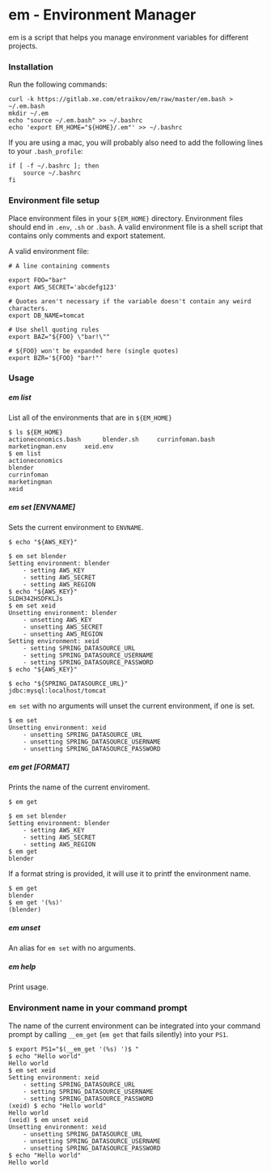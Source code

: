 # em - Environment Manager

em is a script that helps you manage environment variables for different projects.


### Installation

Run the following commands:

```
curl -k https://gitlab.xe.com/etraikov/em/raw/master/em.bash > ~/.em.bash
mkdir ~/.em
echo "source ~/.em.bash" >> ~/.bashrc
echo 'export EM_HOME="${HOME}/.em"' >> ~/.bashrc
```

If you are using a mac, you will probably also need to add the following lines to your `.bash_profile`:

```
if [ -f ~/.bashrc ]; then
	source ~/.bashrc
fi
```

### Environment file setup

Place environment files in your `${EM_HOME}` directory. Environment files should end in `.env`, `.sh` or `.bash`. A valid environment file is a shell script that contains only comments and export statement.

A valid environment file:

```
# A line containing comments

export FOO="bar"
export AWS_SECRET='abcdefg123'

# Quotes aren't necessary if the variable doesn't contain any weird characters.
export DB_NAME=tomcat

# Use shell quoting rules
export BAZ="${FOO} \"bar!\""

# ${FOO} won't be expanded here (single quotes)
export BZR='${FOO} "bar!"'
```



### Usage


##### em list

List all of the environments that are in `${EM_HOME}`

```
$ ls ${EM_HOME}
actioneconomics.bash      blender.sh     currinfoman.bash     marketingman.env     xeid.env
$ em list
actioneconomics
blender
currinfoman
marketingman
xeid
```

##### em set [ENVNAME]

Sets the current environment to `ENVNAME`.

```
$ echo "${AWS_KEY}"

$ em set blender
Setting environment: blender
    - setting AWS_KEY
    - setting AWS_SECRET
    - setting AWS_REGION
$ echo "${AWS_KEY}"
SLDH342HSDFKLJs
$ em set xeid
Unsetting environment: blender
    - unsetting AWS_KEY
    - unsetting AWS_SECRET
    - unsetting AWS_REGION
Setting environment: xeid
    - setting SPRING_DATASOURCE_URL
    - setting SPRING_DATASOURCE_USERNAME
    - setting SPRING_DATASOURCE_PASSWORD
$ echo "${AWS_KEY}"

$ echo "${SPRING_DATASOURCE_URL}"
jdbc:mysql:localhost/tomcat
```

`em set` with no arguments will unset the current environment, if one is set.

```
$ em set
Unsetting environment: xeid
    - unsetting SPRING_DATASOURCE_URL
    - unsetting SPRING_DATASOURCE_USERNAME
    - unsetting SPRING_DATASOURCE_PASSWORD
```


##### em get [FORMAT]

Prints the name of the current enviroment.

```
$ em get

$ em set blender
Setting environment: blender
    - setting AWS_KEY
    - setting AWS_SECRET
    - setting AWS_REGION
$ em get
blender
```

If a format string is provided, it will use it to printf the environment name.

```
$ em get
blender
$ em get '(%s)'
(blender)
```

##### em unset

An alias for `em set` with no arguments.


##### em help

Print usage.


### Environment name in your command prompt

The name of the current environment can be integrated into your command prompt by calling `__em_get` (`em get` that fails silently) into your `PS1`.

```
$ export PS1="$(__em_get '(%s) ')$ "
$ echo "Hello world"
Hello world
$ em set xeid
Setting environment: xeid
    - setting SPRING_DATASOURCE_URL
    - setting SPRING_DATASOURCE_USERNAME
    - setting SPRING_DATASOURCE_PASSWORD
(xeid) $ echo "Hello world"
Hello world
(xeid) $ em unset xeid
Unsetting environment: xeid
    - unsetting SPRING_DATASOURCE_URL
    - unsetting SPRING_DATASOURCE_USERNAME
    - unsetting SPRING_DATASOURCE_PASSWORD
$ echo "Hello world"
Hello world
```